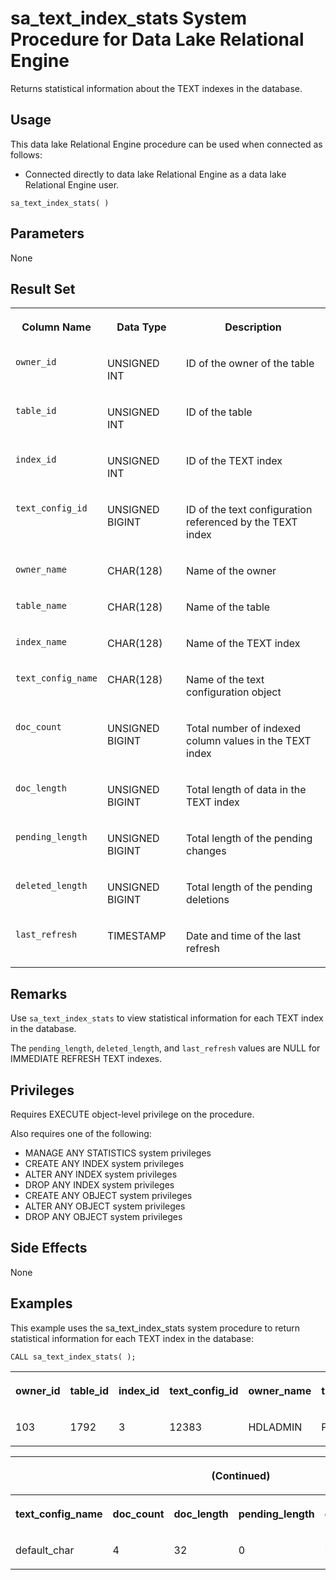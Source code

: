 <!-- loioa5fbd83484f210158d6fe1b9b7331051 -->

# sa\_text\_index\_stats System Procedure for Data Lake Relational Engine

Returns statistical information about the TEXT indexes in the database.



<a name="loioa5fbd83484f210158d6fe1b9b7331051__section_idn_b13_b4b"/>

## Usage

This data lake Relational Engine procedure can be used when connected as follows:

-   Connected directly to data lake Relational Engine as a data lake Relational Engine user.



```
sa_text_index_stats( )
```



<a name="loioa5fbd83484f210158d6fe1b9b7331051__section_zxk_2mm_zyb"/>

## Parameters

None



<a name="loioa5fbd83484f210158d6fe1b9b7331051__iq_iquda_94"/>

## Result Set


<table>
<tr>
<th valign="top">

Column Name

</th>
<th valign="top">

Data Type

</th>
<th valign="top">

Description

</th>
</tr>
<tr>
<td valign="top">

`owner_id`

</td>
<td valign="top">

UNSIGNED INT

</td>
<td valign="top">

ID of the owner of the table

</td>
</tr>
<tr>
<td valign="top">

`table_id`

</td>
<td valign="top">

UNSIGNED INT

</td>
<td valign="top">

ID of the table

</td>
</tr>
<tr>
<td valign="top">

`index_id`

</td>
<td valign="top">

UNSIGNED INT

</td>
<td valign="top">

ID of the TEXT index

</td>
</tr>
<tr>
<td valign="top">

`text_config_id`

</td>
<td valign="top">

UNSIGNED BIGINT

</td>
<td valign="top">

ID of the text configuration referenced by the TEXT index

</td>
</tr>
<tr>
<td valign="top">

`owner_name`

</td>
<td valign="top">

CHAR\(128\)

</td>
<td valign="top">

Name of the owner

</td>
</tr>
<tr>
<td valign="top">

`table_name`

</td>
<td valign="top">

CHAR\(128\)

</td>
<td valign="top">

Name of the table

</td>
</tr>
<tr>
<td valign="top">

`index_name`

</td>
<td valign="top">

CHAR\(128\)

</td>
<td valign="top">

Name of the TEXT index

</td>
</tr>
<tr>
<td valign="top">

`text_config_name`

</td>
<td valign="top">

CHAR\(128\)

</td>
<td valign="top">

Name of the text configuration object

</td>
</tr>
<tr>
<td valign="top">

`doc_count`

</td>
<td valign="top">

UNSIGNED BIGINT

</td>
<td valign="top">

Total number of indexed column values in the TEXT index

</td>
</tr>
<tr>
<td valign="top">

`doc_length`

</td>
<td valign="top">

UNSIGNED BIGINT

</td>
<td valign="top">

Total length of data in the TEXT index

</td>
</tr>
<tr>
<td valign="top">

`pending_length`

</td>
<td valign="top">

UNSIGNED BIGINT

</td>
<td valign="top">

Total length of the pending changes

</td>
</tr>
<tr>
<td valign="top">

`deleted_length`

</td>
<td valign="top">

UNSIGNED BIGINT

</td>
<td valign="top">

Total length of the pending deletions

</td>
</tr>
<tr>
<td valign="top">

`last_refresh`

</td>
<td valign="top">

TIMESTAMP

</td>
<td valign="top">

Date and time of the last refresh

</td>
</tr>
</table>



<a name="loioa5fbd83484f210158d6fe1b9b7331051__iq_iquda_95"/>

## Remarks

Use `sa_text_index_stats` to view statistical information for each TEXT index in the database.

The `pending_length`, `deleted_length`, and `last_refresh` values are NULL for IMMEDIATE REFRESH TEXT indexes.



<a name="loioa5fbd83484f210158d6fe1b9b7331051__iq_iquda_96"/>

## Privileges

Requires EXECUTE object-level privilege on the procedure.

Also requires one of the following:

-   MANAGE ANY STATISTICS system privileges
-   CREATE ANY INDEX system privileges
-   ALTER ANY INDEX system privileges
-   DROP ANY INDEX system privileges
-   CREATE ANY OBJECT system privileges
-   ALTER ANY OBJECT system privileges
-   DROP ANY OBJECT system privileges



<a name="loioa5fbd83484f210158d6fe1b9b7331051__section_t1n_lss_mbb"/>

## Side Effects

None



<a name="loioa5fbd83484f210158d6fe1b9b7331051__iq_iquda_97"/>

## Examples

This example uses the sa\_text\_index\_stats system procedure to return statistical information for each TEXT index in the database:

```
CALL sa_text_index_stats( );
```


<table>
<tr>
<th valign="top">

owner\_id

</th>
<th valign="top">

table\_id

</th>
<th valign="top">

index\_id

</th>
<th valign="top">

text\_config\_id

</th>
<th valign="top">

owner\_name

</th>
<th valign="top">

table\_name

</th>
<th valign="top">

index\_name

</th>
</tr>
<tr>
<td valign="top">

103

</td>
<td valign="top">

1792

</td>
<td valign="top">

3

</td>
<td valign="top">

12383

</td>
<td valign="top">

HDLADMIN

</td>
<td valign="top">

PRODUCTS

</td>
<td valign="top">

myTxtIdx

</td>
</tr>
</table>


<table>
<tr>
<th valign="top" colspan="6">

\(Continued\)

</th>
</tr>
<tr>
<th valign="top">

text\_config\_name

</th>
<th valign="top">

doc\_count

</th>
<th valign="top">

doc\_length

</th>
<th valign="top">

pending\_length

</th>
<th valign="top">

deleted\_length

</th>
<th valign="top">

last\_refresh

</th>
</tr>
<tr>
<td valign="top">

default\_char

</td>
<td valign="top">

4

</td>
<td valign="top">

32

</td>
<td valign="top">

0

</td>
<td valign="top">

0

</td>
<td valign="top">

NULL

</td>
</tr>
</table>

